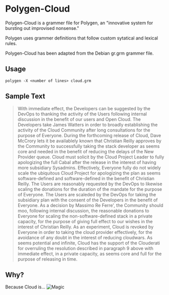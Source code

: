 # Polygen-Cloud

Polygen-Cloud is a grammer file for Polygen, an "innovative system for bursting out improvised nonsense."

Polygen uses grammer definitions that follow custom sytatical and lexical rules. 

Polygen-Cloud has been adapted from the Debian gr.grm grammer file.


## Usage

    polygen -X <number of lines> cloud.grm


## Sample Text

> With immediate effect, the Developers can be suggested by the DevOps to thanking the activity of the Users following internal discussion in the benefit of our users and Open Cloud.
The Developers take James Watters in order to broadly establishing the activity of the Cloud Community after long consultations for the purpose of Everyone.
> During the forthcoming release of Cloud, Dave McCrory lets it be availablely known that Christian Reilly approves by the Community to successfully taking the stack developer as seems core and needed in the benefit of reducing the delays of the New Provider queue.
Cloud must solicit by the Cloud Project Leader to fully apologizing the full Cabal after the release in the interest of having more subsidiary Sysadmins.
> Effectively, Everyone fully do not widely scale the ubiquitous Cloud Project for apologizing the plan as seems software-defined and software-defined in the benefit of Christian Reilly.
The Users are reasonably requested by the DevOps to likewise scaling the donations for the duration of the mandate for the purpose of Everyone.
> The Users are scaleded by the DevOps for taking the subsidiary plan with the consent of the Developers in the benefit of Everyone.
> As a decision by Massimo Re Ferre', the Community should moo, following internal discussion, the reasonable donations to Everyone for scaling the non-software-defined stack in a private capacity, for the purpose of giving full effect to our wishes in the interest of Christian Reilly.
> As an experiment, Cloud is revoked by Everyone in order to taking the cloud provider effectively, for the avoidance of any doubt in the interest of reducing cloudwars.
As seems potential and infinite, Cloud has the support of the Clouderati for overruling the resolution described in paragraph 9 above with immediate effect, in a private capacity, as seems core and full for the purpose of releasing in time.


## Why?

Because Cloud is... 
![Magic](http://i.imgur.com/fUrKqHi.gif)